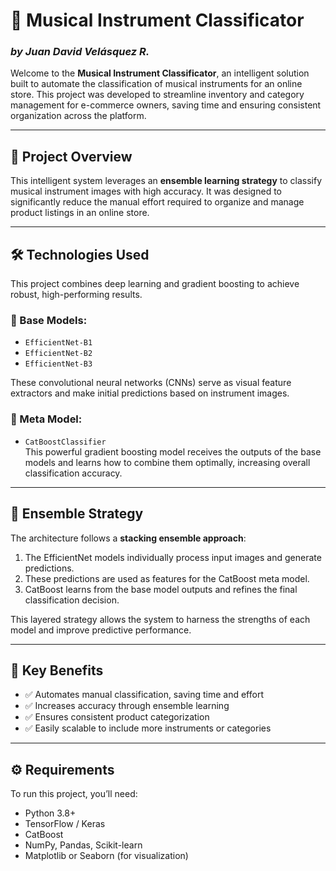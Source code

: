 # 🎵 Musical Instrument Classificator  
### *by Juan David Velásquez R.*

Welcome to the **Musical Instrument Classificator**, an intelligent solution built to automate the classification of musical instruments for an online store. This project was developed to streamline inventory and category management for e-commerce owners, saving time and ensuring consistent organization across the platform.

---

## 🧠 Project Overview

This intelligent system leverages an **ensemble learning strategy** to classify musical instrument images with high accuracy. It was designed to significantly reduce the manual effort required to organize and manage product listings in an online store.

---

## 🛠️ Technologies Used

This project combines deep learning and gradient boosting to achieve robust, high-performing results.

### 🔹 Base Models:
- `EfficientNet-B1`
- `EfficientNet-B2`
- `EfficientNet-B3`

These convolutional neural networks (CNNs) serve as visual feature extractors and make initial predictions based on instrument images.

### 🔹 Meta Model:
- `CatBoostClassifier`  
This powerful gradient boosting model receives the outputs of the base models and learns how to combine them optimally, increasing overall classification accuracy.

---

## 🔁 Ensemble Strategy

The architecture follows a **stacking ensemble approach**:

1. The EfficientNet models individually process input images and generate predictions.
2. These predictions are used as features for the CatBoost meta model.
3. CatBoost learns from the base model outputs and refines the final classification decision.

This layered strategy allows the system to harness the strengths of each model and improve predictive performance.

---

## 🎯 Key Benefits

- ✅ Automates manual classification, saving time and effort
- ✅ Increases accuracy through ensemble learning
- ✅ Ensures consistent product categorization
- ✅ Easily scalable to include more instruments or categories

---

## ⚙️ Requirements

To run this project, you’ll need:

- Python 3.8+
- TensorFlow / Keras
- CatBoost
- NumPy, Pandas, Scikit-learn
- Matplotlib or Seaborn (for visualization)
